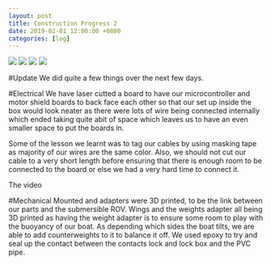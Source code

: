 ```yaml
---
layout: post
title: Construction Progress 2
date: 2019-02-01 12:00:00 +0800
categories: [log]
---
```


<img src="/speaalpha18/asset_images/craft/IMG_6505.JPG"/>
<img src="/speaalpha18/asset_images/craft/IMG_5319.jpg"/>
<img src="/speaalpha18/asset_images/craft/IMG_5332.jpg"/>
<img src="/speaalpha18/asset_images/craft/IMG_6556.JPG"/>



#Update
We did quite a few things over the next few days.

#Electrical
We have laser cutted a board to have our microcontroller and motor shield boards to back face each other so that our set up inside the box would look neater as there were lots of wire being connected internally which ended taking quite abit of space which leaves us to have an even smaller space to put the boards in.

 Some of the lesson we learnt was to tag our cables by using masking tape as majority of our wires are the same color. Also, we should not cut our cable to a very short length before ensuring that there is enough room to be connected to the  board or else we had a very hard time to connect it.

 The video

#Mechanical
Mounted and adapters were 3D printed, to be the link between our parts and the submersible ROV. Wings and the weights adapter all being 3D printed as having the weight adapter is to ensure some room to play with the buoyancy of our boat. As depending which sides the boat tilts, we are able to add counterweights to it to balance it off. We used epoxy to try and seal up the contact between  the contacts  lock and lock box and the PVC pipe.
